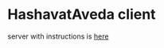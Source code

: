 # HashavatAveda client

server with instructions is [here](https://github.com/rinat6687/hashavatAvedaServer)

